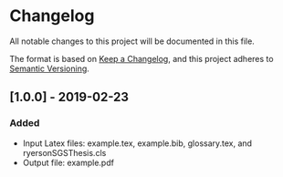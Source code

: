 # Changelog
All notable changes to this project will be documented in this file.

The format is based on [Keep a Changelog](https://keepachangelog.com/en/1.0.0/),
and this project adheres to [Semantic Versioning](https://semver.org/spec/v2.0.0.html).

## [1.0.0] - 2019-02-23
### Added
- Input Latex files: example.tex, example.bib, glossary.tex, and ryersonSGSThesis.cls
- Output file: example.pdf